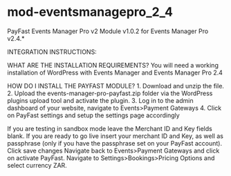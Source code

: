 # mod-eventsmanagepro_2_4

PayFast Events Manager Pro v2 Module v1.0.2 for Events Manager Pro v2.4.*

INTEGRATION INSTRUCTIONS:

WHAT ARE THE INSTALLATION REQUIREMENTS? You will need a working installation of WordPress with Events Manager and Events Manager Pro 2.4

HOW DO I INSTALL THE PAYFAST MODULE? 1. Download and unzip the file. 2. Upload the events-manager-pro-payfast.zip folder via the WordPress plugins upload tool and activate the plugin. 3. Log in to the admin dashboard of your website, navigate to Events>Payment Gateways 4. Click on PayFast settings and setup the settings page accordingly

If you are testing in sandbox mode leave the Merchant ID and Key fields blank.
If you are ready to go live insert your merchant ID and Key, as well as passphrase (only if you have the passphrase set on your PayFast account).
Click save changes
Navigate back to Events>Payment Gateways and click on activate PayFast.
Navigate to Settings>Bookings>Pricing Options and select currency ZAR.
